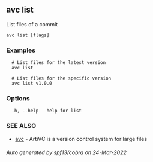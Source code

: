 ## avc list

List files of a commit

```
avc list [flags]
```

### Examples

```
  # List files for the latest version
  avc list

  # List files for the specific version
  avc list v1.0.0
```

### Options

```
  -h, --help   help for list
```

### SEE ALSO

* [avc](/commands/avc/)	 - ArtiVC is a version control system for large files

###### Auto generated by spf13/cobra on 24-Mar-2022
